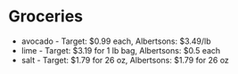 # Groceries
* avocado - Target: $0.99 each, Albertsons: $3.49/lb
* lime - Target: $3.19 for 1 lb bag, Albertsons: $0.5 each
* salt - Target: $1.79 for 26 oz, Albertsons: $1.79 for 26 oz
